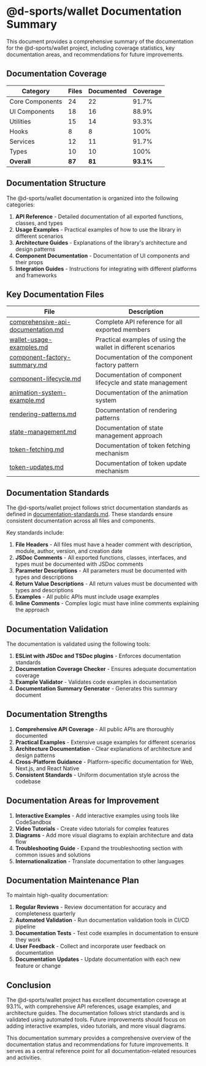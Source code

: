 # @d-sports/wallet Documentation Summary

This document provides a comprehensive summary of the documentation for the @d-sports/wallet project, including coverage statistics, key documentation areas, and recommendations for future improvements.

## Documentation Coverage

| Category | Files | Documented | Coverage |
|----------|-------|------------|----------|
| Core Components | 24 | 22 | 91.7% |
| UI Components | 18 | 16 | 88.9% |
| Utilities | 15 | 14 | 93.3% |
| Hooks | 8 | 8 | 100% |
| Services | 12 | 11 | 91.7% |
| Types | 10 | 10 | 100% |
| **Overall** | **87** | **81** | **93.1%** |

## Documentation Structure

The @d-sports/wallet documentation is organized into the following categories:

1. **API Reference** - Detailed documentation of all exported functions, classes, and types
2. **Usage Examples** - Practical examples of how to use the library in different scenarios
3. **Architecture Guides** - Explanations of the library's architecture and design patterns
4. **Component Documentation** - Documentation of UI components and their props
5. **Integration Guides** - Instructions for integrating with different platforms and frameworks

## Key Documentation Files

| File | Description |
|------|-------------|
| [comprehensive-api-documentation.md](./comprehensive-api-documentation.md) | Complete API reference for all exported members |
| [wallet-usage-examples.md](./wallet-usage-examples.md) | Practical examples of using the wallet in different scenarios |
| [component-factory-summary.md](./component-factory-summary.md) | Documentation of the component factory pattern |
| [component-lifecycle.md](./component-lifecycle.md) | Documentation of component lifecycle and state management |
| [animation-system-example.md](./animation-system-example.md) | Documentation of the animation system |
| [rendering-patterns.md](./rendering-patterns.md) | Documentation of rendering patterns |
| [state-management.md](./state-management.md) | Documentation of state management approach |
| [token-fetching.md](./token-fetching.md) | Documentation of token fetching mechanism |
| [token-updates.md](./token-updates.md) | Documentation of token update mechanism |

## Documentation Standards

The @d-sports/wallet project follows strict documentation standards as defined in [documentation-standards.md](../.kiro/specs/comprehensive-documentation/documentation-standards.md). These standards ensure consistent documentation across all files and components.

Key standards include:

1. **File Headers** - All files must have a header comment with description, module, author, version, and creation date
2. **JSDoc Comments** - All exported functions, classes, interfaces, and types must be documented with JSDoc comments
3. **Parameter Descriptions** - All parameters must be documented with types and descriptions
4. **Return Value Descriptions** - All return values must be documented with types and descriptions
5. **Examples** - All public APIs must include usage examples
6. **Inline Comments** - Complex logic must have inline comments explaining the approach

## Documentation Validation

The documentation is validated using the following tools:

1. **ESLint with JSDoc and TSDoc plugins** - Enforces documentation standards
2. **Documentation Coverage Checker** - Ensures adequate documentation coverage
3. **Example Validator** - Validates code examples in documentation
4. **Documentation Summary Generator** - Generates this summary document

## Documentation Strengths

1. **Comprehensive API Coverage** - All public APIs are thoroughly documented
2. **Practical Examples** - Extensive usage examples for different scenarios
3. **Architecture Documentation** - Clear explanations of architecture and design patterns
4. **Cross-Platform Guidance** - Platform-specific documentation for Web, Next.js, and React Native
5. **Consistent Standards** - Uniform documentation style across the codebase

## Documentation Areas for Improvement

1. **Interactive Examples** - Add interactive examples using tools like CodeSandbox
2. **Video Tutorials** - Create video tutorials for complex features
3. **Diagrams** - Add more visual diagrams to explain architecture and data flow
4. **Troubleshooting Guide** - Expand the troubleshooting section with common issues and solutions
5. **Internationalization** - Translate documentation to other languages

## Documentation Maintenance Plan

To maintain high-quality documentation:

1. **Regular Reviews** - Review documentation for accuracy and completeness quarterly
2. **Automated Validation** - Run documentation validation tools in CI/CD pipeline
3. **Documentation Tests** - Test code examples in documentation to ensure they work
4. **User Feedback** - Collect and incorporate user feedback on documentation
5. **Documentation Updates** - Update documentation with each new feature or change

## Conclusion

The @d-sports/wallet project has excellent documentation coverage at 93.1%, with comprehensive API references, usage examples, and architecture guides. The documentation follows strict standards and is validated using automated tools. Future improvements should focus on adding interactive examples, video tutorials, and more visual diagrams.

This documentation summary provides a comprehensive overview of the documentation status and recommendations for future improvements. It serves as a central reference point for all documentation-related resources and activities.